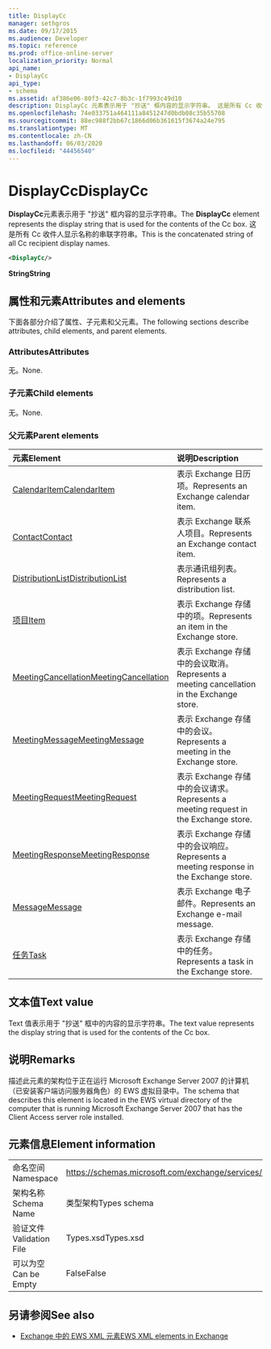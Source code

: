 ```yaml
---
title: DisplayCc
manager: sethgros
ms.date: 09/17/2015
ms.audience: Developer
ms.topic: reference
ms.prod: office-online-server
localization_priority: Normal
api_name:
- DisplayCc
api_type:
- schema
ms.assetid: af386e06-80f3-42c7-8b3c-1f7993c49d10
description: DisplayCc 元素表示用于 "抄送" 框内容的显示字符串。 这是所有 Cc 收件人显示名称的串联字符串。
ms.openlocfilehash: 74e033751a464111a8451247d0bdb08c35b55708
ms.sourcegitcommit: 88ec988f2bb67c1866d06b361615f3674a24e795
ms.translationtype: MT
ms.contentlocale: zh-CN
ms.lasthandoff: 06/03/2020
ms.locfileid: "44456540"
---
```

# <a name="displaycc"></a><span data-ttu-id="3e4e1-104">DisplayCc</span><span class="sxs-lookup"><span data-stu-id="3e4e1-104">DisplayCc</span></span>

<span data-ttu-id="3e4e1-105">**DisplayCc**元素表示用于 "抄送" 框内容的显示字符串。</span><span class="sxs-lookup"><span data-stu-id="3e4e1-105">The **DisplayCc** element represents the display string that is used for the contents of the Cc box.</span></span> <span data-ttu-id="3e4e1-106">这是所有 Cc 收件人显示名称的串联字符串。</span><span class="sxs-lookup"><span data-stu-id="3e4e1-106">This is the concatenated string of all Cc recipient display names.</span></span> 
  
```xml
<DisplayCc/>
```

 <span data-ttu-id="3e4e1-107">**String**</span><span class="sxs-lookup"><span data-stu-id="3e4e1-107">**String**</span></span>
## <a name="attributes-and-elements"></a><span data-ttu-id="3e4e1-108">属性和元素</span><span class="sxs-lookup"><span data-stu-id="3e4e1-108">Attributes and elements</span></span>

<span data-ttu-id="3e4e1-109">下面各部分介绍了属性、子元素和父元素。</span><span class="sxs-lookup"><span data-stu-id="3e4e1-109">The following sections describe attributes, child elements, and parent elements.</span></span>
  
### <a name="attributes"></a><span data-ttu-id="3e4e1-110">Attributes</span><span class="sxs-lookup"><span data-stu-id="3e4e1-110">Attributes</span></span>

<span data-ttu-id="3e4e1-111">无。</span><span class="sxs-lookup"><span data-stu-id="3e4e1-111">None.</span></span>
  
### <a name="child-elements"></a><span data-ttu-id="3e4e1-112">子元素</span><span class="sxs-lookup"><span data-stu-id="3e4e1-112">Child elements</span></span>

<span data-ttu-id="3e4e1-113">无。</span><span class="sxs-lookup"><span data-stu-id="3e4e1-113">None.</span></span>
  
### <a name="parent-elements"></a><span data-ttu-id="3e4e1-114">父元素</span><span class="sxs-lookup"><span data-stu-id="3e4e1-114">Parent elements</span></span>

|<span data-ttu-id="3e4e1-115">**元素**</span><span class="sxs-lookup"><span data-stu-id="3e4e1-115">**Element**</span></span>|<span data-ttu-id="3e4e1-116">**说明**</span><span class="sxs-lookup"><span data-stu-id="3e4e1-116">**Description**</span></span>|
|:-----|:-----|
|[<span data-ttu-id="3e4e1-117">CalendarItem</span><span class="sxs-lookup"><span data-stu-id="3e4e1-117">CalendarItem</span></span>](calendaritem.md) <br/> |<span data-ttu-id="3e4e1-118">表示 Exchange 日历项。</span><span class="sxs-lookup"><span data-stu-id="3e4e1-118">Represents an Exchange calendar item.</span></span>  <br/> |
|[<span data-ttu-id="3e4e1-119">Contact</span><span class="sxs-lookup"><span data-stu-id="3e4e1-119">Contact</span></span>](contact.md) <br/> |<span data-ttu-id="3e4e1-120">表示 Exchange 联系人项目。</span><span class="sxs-lookup"><span data-stu-id="3e4e1-120">Represents an Exchange contact item.</span></span>  <br/> |
|[<span data-ttu-id="3e4e1-121">DistributionList</span><span class="sxs-lookup"><span data-stu-id="3e4e1-121">DistributionList</span></span>](distributionlist.md) <br/> |<span data-ttu-id="3e4e1-122">表示通讯组列表。</span><span class="sxs-lookup"><span data-stu-id="3e4e1-122">Represents a distribution list.</span></span>  <br/> |
|[<span data-ttu-id="3e4e1-123">项目</span><span class="sxs-lookup"><span data-stu-id="3e4e1-123">Item</span></span>](item.md) <br/> |<span data-ttu-id="3e4e1-124">表示 Exchange 存储中的项。</span><span class="sxs-lookup"><span data-stu-id="3e4e1-124">Represents an item in the Exchange store.</span></span>  <br/> |
|[<span data-ttu-id="3e4e1-125">MeetingCancellation</span><span class="sxs-lookup"><span data-stu-id="3e4e1-125">MeetingCancellation</span></span>](meetingcancellation.md) <br/> |<span data-ttu-id="3e4e1-126">表示 Exchange 存储中的会议取消。</span><span class="sxs-lookup"><span data-stu-id="3e4e1-126">Represents a meeting cancellation in the Exchange store.</span></span>  <br/> |
|[<span data-ttu-id="3e4e1-127">MeetingMessage</span><span class="sxs-lookup"><span data-stu-id="3e4e1-127">MeetingMessage</span></span>](meetingmessage.md) <br/> |<span data-ttu-id="3e4e1-128">表示 Exchange 存储中的会议。</span><span class="sxs-lookup"><span data-stu-id="3e4e1-128">Represents a meeting in the Exchange store.</span></span>  <br/> |
|[<span data-ttu-id="3e4e1-129">MeetingRequest</span><span class="sxs-lookup"><span data-stu-id="3e4e1-129">MeetingRequest</span></span>](meetingrequest.md) <br/> |<span data-ttu-id="3e4e1-130">表示 Exchange 存储中的会议请求。</span><span class="sxs-lookup"><span data-stu-id="3e4e1-130">Represents a meeting request in the Exchange store.</span></span>  <br/> |
|[<span data-ttu-id="3e4e1-131">MeetingResponse</span><span class="sxs-lookup"><span data-stu-id="3e4e1-131">MeetingResponse</span></span>](meetingresponse.md) <br/> |<span data-ttu-id="3e4e1-132">表示 Exchange 存储中的会议响应。</span><span class="sxs-lookup"><span data-stu-id="3e4e1-132">Represents a meeting response in the Exchange store.</span></span>  <br/> |
|[<span data-ttu-id="3e4e1-133">Message</span><span class="sxs-lookup"><span data-stu-id="3e4e1-133">Message</span></span>](message-ex15websvcsotherref.md) <br/> |<span data-ttu-id="3e4e1-134">表示 Exchange 电子邮件。</span><span class="sxs-lookup"><span data-stu-id="3e4e1-134">Represents an Exchange e-mail message.</span></span>  <br/> |
|[<span data-ttu-id="3e4e1-135">任务</span><span class="sxs-lookup"><span data-stu-id="3e4e1-135">Task</span></span>](task.md) <br/> |<span data-ttu-id="3e4e1-136">表示 Exchange 存储中的任务。</span><span class="sxs-lookup"><span data-stu-id="3e4e1-136">Represents a task in the Exchange store.</span></span>  <br/> |
   
## <a name="text-value"></a><span data-ttu-id="3e4e1-137">文本值</span><span class="sxs-lookup"><span data-stu-id="3e4e1-137">Text value</span></span>

<span data-ttu-id="3e4e1-138">Text 值表示用于 "抄送" 框中的内容的显示字符串。</span><span class="sxs-lookup"><span data-stu-id="3e4e1-138">The text value represents the display string that is used for the contents of the Cc box.</span></span>
  
## <a name="remarks"></a><span data-ttu-id="3e4e1-139">说明</span><span class="sxs-lookup"><span data-stu-id="3e4e1-139">Remarks</span></span>

<span data-ttu-id="3e4e1-140">描述此元素的架构位于正在运行 Microsoft Exchange Server 2007 的计算机（已安装客户端访问服务器角色）的 EWS 虚拟目录中。</span><span class="sxs-lookup"><span data-stu-id="3e4e1-140">The schema that describes this element is located in the EWS virtual directory of the computer that is running Microsoft Exchange Server 2007 that has the Client Access server role installed.</span></span>
  
## <a name="element-information"></a><span data-ttu-id="3e4e1-141">元素信息</span><span class="sxs-lookup"><span data-stu-id="3e4e1-141">Element information</span></span>

|||
|:-----|:-----|
|<span data-ttu-id="3e4e1-142">命名空间</span><span class="sxs-lookup"><span data-stu-id="3e4e1-142">Namespace</span></span>  <br/> |https://schemas.microsoft.com/exchange/services/2006/types  <br/> |
|<span data-ttu-id="3e4e1-143">架构名称</span><span class="sxs-lookup"><span data-stu-id="3e4e1-143">Schema Name</span></span>  <br/> |<span data-ttu-id="3e4e1-144">类型架构</span><span class="sxs-lookup"><span data-stu-id="3e4e1-144">Types schema</span></span>  <br/> |
|<span data-ttu-id="3e4e1-145">验证文件</span><span class="sxs-lookup"><span data-stu-id="3e4e1-145">Validation File</span></span>  <br/> |<span data-ttu-id="3e4e1-146">Types.xsd</span><span class="sxs-lookup"><span data-stu-id="3e4e1-146">Types.xsd</span></span>  <br/> |
|<span data-ttu-id="3e4e1-147">可以为空</span><span class="sxs-lookup"><span data-stu-id="3e4e1-147">Can be Empty</span></span>  <br/> |<span data-ttu-id="3e4e1-148">False</span><span class="sxs-lookup"><span data-stu-id="3e4e1-148">False</span></span>  <br/> |
   
## <a name="see-also"></a><span data-ttu-id="3e4e1-149">另请参阅</span><span class="sxs-lookup"><span data-stu-id="3e4e1-149">See also</span></span>

- [<span data-ttu-id="3e4e1-150">Exchange 中的 EWS XML 元素</span><span class="sxs-lookup"><span data-stu-id="3e4e1-150">EWS XML elements in Exchange</span></span>](ews-xml-elements-in-exchange.md)

